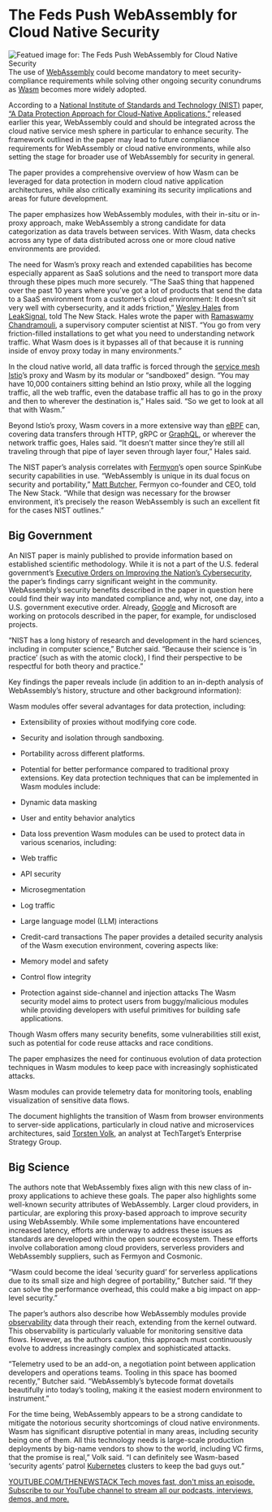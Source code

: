# The Feds Push WebAssembly for Cloud Native Security
![Featued image for: The Feds Push WebAssembly for Cloud Native Security](https://cdn.thenewstack.io/media/2024/12/aa7a059d-planet-volumes-92k84okjqrw-unsplash-1-1024x731.jpg)
The use of [WebAssembly](https://thenewstack.io/webassembly/) could become mandatory to meet security-compliance requirements while solving other ongoing security conundrums as [Wasm](https://thenewstack.io/what-makes-wasm-different/) becomes more widely adopted.

According to a [National Institute of Standards and Technology (NIST)](https://thenewstack.io/nist-secures-encryption-for-a-time-after-classical-computing/) paper, [“A Data Protection Approach for Cloud-Native Applications,”](https://doi.org/10.6028/NIST.IR.8505.ipd) released earlier this year, WebAssembly could and should be integrated across the cloud native service mesh sphere in particular to enhance security. The framework outlined in the paper may lead to future compliance requirements for WebAssembly or cloud native environments, while also setting the stage for broader use of WebAssembly for security in general.

The paper provides a comprehensive overview of how Wasm can be leveraged for data protection in modern cloud native application architectures, while also critically examining its security implications and areas for future development.

The paper emphasizes how WebAssembly modules, with their in-situ or in-proxy approach, make WebAssembly a strong candidate for data categorization as data travels between services. With Wasm, data checks across any type of data distributed across one or more cloud native environments are provided.

The need for Wasm’s proxy reach and extended capabilities has become especially apparent as SaaS solutions and the need to transport more data through these pipes much more securely. “The SaaS thing that happened over the past 10 years where you’ve got a lot of products that send the data to a SaaS environment from a customer’s cloud environment: It doesn’t sit very well with cybersecurity, and it adds friction,” [Wesley Hales](https://www.linkedin.com/in/wesleyhales) from [LeakSignal,](https://www.leaksignal.com/) told The New Stack. Hales wrote the paper with [Ramaswamy Chandramouli,](https://www.linkedin.com/in/ramaswamy-chandramouli-64b8446) a supervisory computer scientist at NIST. “You go from very friction-filled installations to get what you need to understanding network traffic. What Wasm does is it bypasses all of that because it is running inside of envoy proxy today in many environments.”

In the cloud native world, all data traffic is forced through the [service mesh](https://thenewstack.io/service-mesh/) [Istio](https://thenewstack.io/istio-1-23-drops-the-sidecars-for-a-simpler-ambient-mesh/)’s proxy and Wasm by its modular or “sandboxed” design. “You may have 10,000 containers sitting behind an Istio proxy, while all the logging traffic, all the web traffic, even the database traffic all has to go in the proxy and then to wherever the destination is,” Hales said. “So we get to look at all that with Wasm.”

Beyond Istio’s proxy, Wasm covers in a more extensive way than [eBPF](https://thenewstack.io/ebpf-is-coming-for-windows/) can, covering data transfers through HTTP, gRPC or [GraphQL](https://thenewstack.io/graphql-federation-the-missing-api-for-your-platform-strategy/), or wherever the network traffic goes, Hales said. “It doesn’t matter since they’re still all traveling through that pipe of layer seven through layer four,” Hales said.

The NIST paper’s analysis correlates with [Fermyon](https://www.fermyon.com/?utm_content=inline+mention)’s open source SpinKube security capabilities in use. “WebAssembly is unique in its dual focus on security and portability,” [Matt Butcher,](https://www.linkedin.com/in/mattbutcher) Fermyon co-founder and CEO, told The New Stack. “While that design was necessary for the browser environment, it’s precisely the reason WebAssembly is such an excellent fit for the cases NIST outlines.”

## Big Government
An NIST paper is mainly published to provide information based on established scientific methodology. While it is not a part of the U.S. federal government’s [Executive Orders on Improving the Nation’s Cybersecurity,](https://www.gsa.gov/technology/it-contract-vehicles-and-purchasing-programs/information-technology-category/it-security/executive-order-14028) the paper’s findings carry significant weight in the community. WebAssembly’s security benefits described in the paper in question here could find their way into mandated compliance and, why not, one day, into a U.S. government executive order. Already, [Google](https://cloud.google.com/?utm_content=inline+mention) and Microsoft are working on protocols described in the paper, for example, for undisclosed projects.

“NIST has a long history of research and development in the hard sciences, including in computer science,” Butcher said. “Because their science is ‘in practice’ (such as with the atomic clock), I find their perspective to be respectful for both theory and practice.”

Key findings the paper reveals include (in addition to an in-depth analysis of WebAssembly’s history, structure and other background information):

Wasm modules offer several advantages for data protection, including:

- Extensibility of proxies without modifying core code.
- Security and isolation through sandboxing.
- Portability across different platforms.
- Potential for better performance compared to traditional proxy extensions.
Key data protection techniques that can be implemented in Wasm modules include:

- Dynamic data masking
- User and entity behavior analytics
- Data loss prevention
Wasm modules can be used to protect data in various scenarios, including:

- Web traffic
- API security
- Microsegmentation
- Log traffic
- Large language model (LLM) interactions
- Credit-card transactions
The paper provides a detailed security analysis of the Wasm execution environment, covering aspects like:

- Memory model and safety
- Control flow integrity
- Protection against side-channel and injection attacks
The Wasm security model aims to protect users from buggy/malicious modules while providing developers with useful primitives for building safe applications.

Though Wasm offers many security benefits, some vulnerabilities still exist, such as potential for code reuse attacks and race conditions.

The paper emphasizes the need for continuous evolution of data protection techniques in Wasm modules to keep pace with increasingly sophisticated attacks.

Wasm modules can provide telemetry data for monitoring tools, enabling visualization of sensitive data flows.

The document highlights the transition of Wasm from browser environments to server-side applications, particularly in cloud native and microservices architectures, said [Torsten Volk](https://www.linkedin.com/in/torstenvolk/), an analyst at TechTarget’s Enterprise Strategy Group.

## Big Science
The authors note that WebAssembly fixes align with this new class of in-proxy applications to achieve these goals. The paper also highlights some well-known security attributes of WebAssembly. Larger cloud providers, in particular, are exploring this proxy-based approach to improve security using WebAssembly. While some implementations have encountered increased latency, efforts are underway to address these issues as standards are developed within the open source ecosystem. These efforts involve collaboration among cloud providers, serverless providers and WebAssembly suppliers, such as Fermyon and Cosmonic.

“Wasm could become the ideal ‘security guard’ for serverless applications due to its small size and high degree of portability,” Butcher said. “If they can solve the performance overhead, this could make a big impact on app-level security.”

The paper’s authors also describe how WebAssembly modules provide [observability](https://thenewstack.io/observability/) data through their reach, extending from the kernel outward. This observability is particularly valuable for monitoring sensitive data flows. However, as the authors caution, this approach must continuously evolve to address increasingly complex and sophisticated attacks.

“Telemetry used to be an add-on, a negotiation point between application developers and operations teams. Tooling in this space has boomed recently,” Butcher said. “WebAssembly’s bytecode format dovetails beautifully into today’s tooling, making it the easiest modern environment to instrument.”

For the time being, WebAssembly appears to be a strong candidate to mitigate the notorious security shortcomings of cloud native environments. Wasm has significant disruptive potential in many areas, including security being one of them. All this technology needs is large-scale production deployments by big-name vendors to show to the world, including VC firms, that the promise is real,” Volk said. “I can definitely see Wasm-based ‘security agents’ patrol [Kubernetes](https://thenewstack.io/kubernetes/) clusters to keep the bad guys out.”

[
YOUTUBE.COM/THENEWSTACK
Tech moves fast, don't miss an episode. Subscribe to our YouTube
channel to stream all our podcasts, interviews, demos, and more.
](https://youtube.com/thenewstack?sub_confirmation=1)